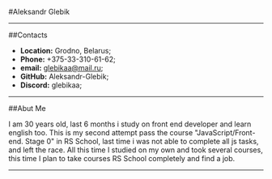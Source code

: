 #Aleksandr Glebik

***

##Contacts
- **Location:** Grodno, Belarus;
- **Phone:** +375-33-310-61-62;
- **email:** glebikaa@mail.ru;
- **GitHub:** Aleksandr-Glebik;
- **Discord:** glebikaa;

***

##Abut Me

I am 30 years old, last 6 months i study on front end developer and learn english too. This is my second attempt pass the course "JavaScript/Front-end. Stage 0" in RS School, last time i was not able to complete all js tasks, and left the race. All this time I studied on my own and took several courses, this time I plan to take courses RS School completely and find a job.

***
